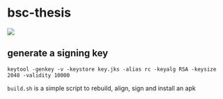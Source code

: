 # bsc-thesis

[![](https://img.shields.io/badge/download%20apks-drive.svg)](https://drive.google.com/drive/folders/1_T9COrPe95sVOy7lEoF2vNb01mbXYRrZ)

## generate a signing key
`keytool -genkey -v -keystore key.jks -alias rc -keyalg RSA -keysize 2048 -validity 10000`

`build.sh` is a simple script to rebuild, align, sign and install an apk